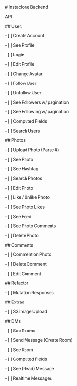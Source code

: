 # Instaclone Backend 

API  

## User: 


- [ ] Create Account 

- [ ] See Profile 

- [ ] Login 

- [ ] Edit Profile 

- [ ] Change Avatar 

- [ ] Follow User 

- [ ] Unfollow User 

- [ ] See Followers w/ pagination 

- [ ] See Following w/ pagination 

- [ ] Computed Fields 

- [ ] Search Users 

 

## Photos 

 

- [ ] Upload Photo (Parse #) 

- [ ] See Photo 

- [ ] See Hashtag 

- [ ] Search Photos 

- [ ] Edit Photo 

- [ ] Like / Unlike Photo 

- [ ] See Photo Likes 

- [ ] See Feed 

- [ ] See Photo Comments 

- [ ] Delete Photo 

 

## Comments 

 

- [ ] Comment on Photo 

- [ ] Delete Comment 

- [ ] Edit Comment 

 

## Refactor 

 

- [ ] Mutation Responses 

 

## Extras 

 

- [ ] S3 Image Upload 

 

## DMs 

 

- [ ] See Rooms 

- [ ] Send Message (Create Room) 

- [ ] See Room 

- [ ] Computed Fields 

- [ ] See (Read) Message 

- [ ] Realtime Messages 